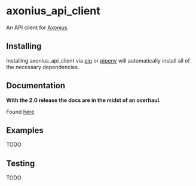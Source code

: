 # axonius_api_client

An API client for [Axonius](https://axonius.com).

## Installing

Installing axonius_api_client via [pip](https://pypi.org/project/pip/) or [pipenv](https://pipenv.readthedocs.io/en/latest/) will automatically install all of the necessary dependencies.

## Documentation

**With the 2.0 release the docs are in the midst of an overhaul.**

Found [here](https://axonius-api-client.readthedocs.io/en/latest/?)

## Examples

TODO

## Testing

TODO

